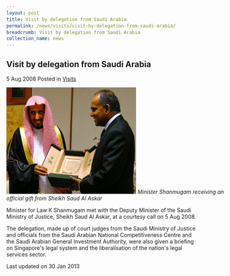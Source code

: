 ```yaml
---
layout: post
title: Visit by delegation from Saudi Arabia
permalink: /news/visits/visit-by-delegation-from-saudi-arabia/
breadcrumb: Visit by delegation from Saudi Arabia
collection_name: news
---
```


<style>
.image {width: 600px;}
.image img {max-width: 100%;}
</style>

Visit by delegation from Saudi Arabia
---

5 Aug 2008 Posted in [Visits](/news/visits/)

<div class="image">
  <img src="/images/visit-by-delegation-from-saudi.jpg/" alt="SA visit" title="SA visit">
  <i>Minister Shanmugam receiving an official gift from Sheikh Saud Al Askar</i>
</div>

Minister for Law K Shanmugam met with the Deputy Minister of the Saudi Ministry of Justice, Sheikh Saud Al Askar, at a courtesy call on 5 Aug 2008.

The delegation, made up of court judges from the Saudi Ministry of Justice and officials from the Saudi Arabian National Competitiveness Centre and the Saudi Arabian General Investment Authority, were also given a briefing on Singapore's legal system and the liberalisation of the nation's legal services sector.

<p class="right-side-updated">Last updated on 30 Jan 2013</p>
